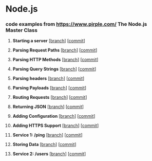 # Node.js
### code examples from https://www.pirple.com/ The Node.js Master Class


1. **Starting a server** [[branch](https://github.com/maslaw/node-js-pirple-course/tree/step-1-starting-a-server)] [[commit](https://github.com/maslaw/node-js-pirple-course/commit/d2c55b7b4b92acf08df6bb1a1dc68f499145d133)]


2. **Parsing Request Paths** [[branch](https://github.com/maslaw/node-js-pirple-course/tree/step-2-parsing-request-paths)] [[commit](https://github.com/maslaw/node-js-pirple-course/commit/694efc82c4cf82eed698d1b8b2d98161e7a3ad1b)]


3. **Parsing HTTP Methods** [[branch](https://github.com/maslaw/node-js-pirple-course/tree/step-3-parsing-http-methods)] [[commit](https://github.com/maslaw/node-js-pirple-course/commit/7384bb15f1ae7645f2e41117f59a601fe62fd426)]


4. **Parsing Query Strings** [[branch](https://github.com/maslaw/node-js-pirple-course/tree/step-4-parsing-query-strings)] [[commit](https://github.com/maslaw/node-js-pirple-course/commit/1f94e585d83cb357a7eeb2cfde84b408f2e6e0c0)]


5. **Parsing headers** [[branch](https://github.com/maslaw/node-js-pirple-course/tree/step-5-parsing-headers)] [[commit](https://github.com/maslaw/node-js-pirple-course/commit/7af666ccb850610580a9d692dd2acac9b079376a)]


6. **Parsing Payloads** [[branch](https://github.com/maslaw/node-js-pirple-course/tree/step-6-parsing-payloads)] [[commit](https://github.com/maslaw/node-js-pirple-course/commit/793cbeae1932eabc2aff79c52876524ac158c69c)]


7. **Routing Requests** [[branch](https://github.com/maslaw/node-js-pirple-course/tree/step-7-routing-requests)] [[commit](https://github.com/maslaw/node-js-pirple-course/commit/22c088186a71b45b8d4df081fbaa079438bfac0d)]


8. **Returning JSON** [[branch](https://github.com/maslaw/node-js-pirple-course/tree/step-8-returning-json)] [[commit](https://github.com/maslaw/node-js-pirple-course/commit/cca1659f6e2544fc8ba160f39afca80368c1581d)]


9. **Adding Configuration** [[branch](https://github.com/maslaw/node-js-pirple-course/tree/step-9-adding-configuration)] [[commit](https://github.com/maslaw/node-js-pirple-course/commit/f6b9b7b0e3d7972561ea668665d36188e8420d28)]


10. **Adding HTTPS Support** [[branch](https://github.com/maslaw/node-js-pirple-course/tree/step-10-adding-https-support)] [[commit](https://github.com/maslaw/node-js-pirple-course/commit/9594f69bffaea8dcbed2120f02c6e5204a0a5696)]


11. **Service 1: /ping** [[branch](https://github.com/maslaw/node-js-pirple-course/tree/step-11-service_1_ping)] [[commit](https://github.com/maslaw/node-js-pirple-course/commit/a330f7878db16c963e1603ba9fe8d62f84dc8996)]


12. **Storing Data** [[branch](https://github.com/maslaw/node-js-pirple-course/tree/step-12-storing-data)] [[commit](https://github.com/maslaw/node-js-pirple-course/commit/51eda15b6a131883af3b783b10d4b9dc98f0e500)]


13. **Service 2: /users** [[branch](https://github.com/maslaw/node-js-pirple-course/tree/step-13-service_2_users)] [[commit](https://github.com/maslaw/node-js-pirple-course/commit/7c7471dd7835025d28a1b633db7c58688c297698)]







